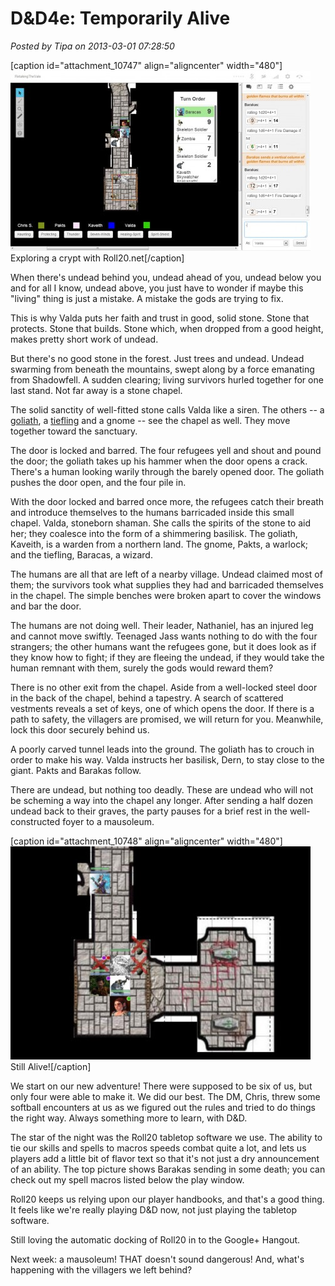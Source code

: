# D&D4e: Temporarily Alive

*Posted by Tipa on 2013-03-01 07:28:50*

[caption id="attachment\_10747" align="aligncenter" width="480"][![Exploring a crypt with Roll20.net](../uploads/2013/03/chrome-2013-02-28-23-36-23-48-480x288.jpg)](../uploads/2013/03/chrome-2013-02-28-23-36-23-48.jpg) Exploring a crypt with Roll20.net[/caption]

When there's undead behind you, undead ahead of you, undead below you and for all I know, undead above, you just have to wonder if maybe this "living" thing is just a mistake. A mistake the gods are trying to fix.

This is why Valda puts her faith and trust in good, solid stone. Stone that protects. Stone that builds. Stone which, when dropped from a good height, makes pretty short work of undead.

But there's no good stone in the forest. Just trees and undead. Undead swarming from beneath the mountains, swept along by a force emanating from Shadowfell. A sudden clearing; living survivors hurled together for one last stand. Not far away is a stone chapel.

The solid sanctity of well-fitted stone calls Valda like a siren. The others -- a [goliath](http://en.wikipedia.org/wiki/Goliath_(Dungeons_%26_Dragons)), a [tiefling](http://en.wikipedia.org/wiki/Tiefling) and a gnome -- see the chapel as well. They move together toward the sanctuary.

The door is locked and barred. The four refugees yell and shout and pound the door; the goliath takes up his hammer when the door opens a crack. There's a human looking warily through the barely opened door. The goliath pushes the door open, and the four pile in.

With the door locked and barred once more, the refugees catch their breath and introduce themselves to the humans barricaded inside this small chapel. Valda, stoneborn shaman. She calls the spirits of the stone to aid her; they coalesce into the form of a shimmering basilisk. The goliath, Kaveith, is a warden from a northern land. The gnome, Pakts, a warlock; and the tiefling, Baracas, a wizard. 

The humans are all that are left of a nearby village. Undead claimed most of them; the survivors took what supplies they had and barricaded themselves in the chapel. The simple benches were broken apart to cover the windows and bar the door.

The humans are not doing well. Their leader, Nathaniel, has an injured leg and cannot move swiftly. Teenaged Jass wants nothing to do with the four strangers; the other humans want the refugees gone, but it does look as if they know how to fight; if they are fleeing the undead, if they would take the human remnant with them, surely the gods would reward them?

There is no other exit from the chapel. Aside from a well-locked steel door in the back of the chapel, behind a tapestry. A search of scattered vestments reveals a set of keys, one of which opens the door. If there is a path to safety, the villagers are promised, we will return for you. Meanwhile, lock this door securely behind us.

A poorly carved tunnel leads into the ground. The goliath has to crouch in order to make his way. Valda instructs her basilisk, Dern, to stay close to the giant. Pakts and Barakas follow.

There are undead, but nothing too deadly. These are undead who will not be scheming a way into the chapel any longer. After sending a half dozen undead back to their graves, the party pauses for a brief rest in the well-constructed foyer to a mausoleum.

[caption id="attachment\_10748" align="aligncenter" width="480"][![Still Alive!](../uploads/2013/03/chrome-2013-02-28-23-58-14-30-480x341.jpg)](../uploads/2013/03/chrome-2013-02-28-23-58-14-30.jpg) Still Alive![/caption]

We start on our new adventure! There were supposed to be six of us, but only four were able to make it. We did our best. The DM, Chris, threw some softball encounters at us as we figured out the rules and tried to do things the right way. Always something more to learn, with D&D.

The star of the night was the Roll20 tabletop software we use. The ability to tie our skills and spells to macros speeds combat quite a lot, and lets us players add a little bit of flavor text so that it's not just a dry announcement of an ability. The top picture shows Barakas sending in some death; you can check out my spell macros listed below the play window.

Roll20 keeps us relying upon our player handbooks, and that's a good thing. It feels like we're really playing D&D now, not just playing the tabletop software.

Still loving the automatic docking of Roll20 in to the Google+ Hangout.

Next week: a mausoleum! THAT doesn't sound dangerous! And, what's happening with the villagers we left behind?

